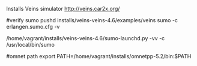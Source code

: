 

Installs Veins simulator
http://veins.car2x.org/

#verify sumo
pushd installs/veins-veins-4.6/examples/veins
sumo -c erlangen.sumo.cfg -v


/home/vagrant/installs/veins-veins-4.6/sumo-launchd.py -vv -c /usr/local/bin/sumo



#omnet path
export PATH=/home/vagrant/installs/omnetpp-5.2/bin:$PATH

